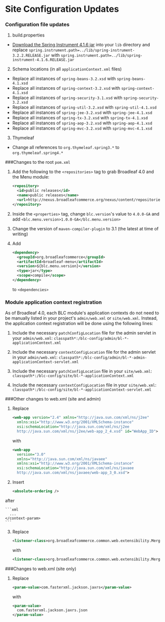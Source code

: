 # Site Configuration Updates
### Configuration file updates

1. build.properties
  - [Download the Spring Instrument 4.1.6 jar](http://central.maven.org/maven2/org/springframework/spring-instrument/4.1.6.RELEASE/spring-instrument-4.1.6.RELEASE.jar) into your `lib` directory and replace `spring.instrument.path=../lib/spring-instrument-3.2.2.RELEASE.jar` with `spring.instrument.path=../lib/spring-instrument-4.1.6.RELEASE.jar`
2. Schema locations (in all `applicationContext.xml` files)
  - Replace all instances of `spring-beans-3.2.xsd` with `spring-beans-4.1.xsd`
  - Replace all instances of `spring-context-3.2.xsd` with `spring-context-4.1.xsd`
  - Replace all instances of `spring-security-3.1.xsd` with `spring-security-3.2.xsd`
  - Replace all instances of `spring-util-3.2.xsd` with `spring-util-4.1.xsd`
  - Replace all instances of `spring-jee-3.2.xsd` with `spring-jee-4.1.xsd`
  - Replace all instances of `spring-tx-3.2.xsd` with `spring-tx-4.1.xsd`
  - Replace all instances of `spring-aop-3.2.xsd` with `spring-aop-4.1.xsd`
  - Replace all instances of `spring-mvc-3.2.xsd` with `spring-mvc-4.1.xsd`
3. Thymeleaf
  - Change all references to `org.thymeleaf.spring3.*` to `org.thymeleaf.spring4.*`


###Changes to the root `pom.xml`
1. Add the following to the `<repositories>` tag to grab Broadleaf 4.0 and the Menu module:

    ```xml
    <repository>
      <id>public releases</id>
      <name>public releases</name>
      <url>http://nexus.broadleafcommerce.org/nexus/content/repositories/releases/</url>
    </repository>
    ```

2. Inside the `<properties>` tag, change `blc.version`'s value to `4.0.0-GA` and add `<blc.menu.version>1.0.0-GA</blc.menu.version>`
  
3. Change the version of `maven-compiler-plugin` to 3.1 (the latest at time of writing)
4. Add

    ```xml
    <dependency>
      <groupId>org.broadleafcommerce</groupId>
      <artifactId>broadleaf-menu</artifactId>
      <version>${blc.menu.version}</version>
      <type>jar</type>
      <scope>compile</scope>
    </dependency>
    ```
    to `<dependencies>`
  

### Module application context registration

As of Broadleaf 4.0, each BLC module's application contexts do not need to be manually listed in your project's `admin/web.xml` or `site/web.xml`. Instead, the application context registration will be done using the following lines:

1. Include the necessary `patchConfigLocation` file for the admin servlet in your `admin/web.xml`:
    `classpath*:/blc-config/admin/bl-*-applicationContext.xml`

2. Include the necessary `contextConfigLocation` file for the admin servlet in your `admin/web.xml`:
    `classpath*:/blc-config/admin/bl-*-admin-applicationContext-servlet.xml`

3. Include the necessary `patchConfigLocation` file in your `site/web.xml`:
    `classpath*:/blc-config/site/bl-*-applicationContext.xml`

4. Include the necessary `contextConfigLocation` file in your `site/web.xml`:
    `classpath*:/blc-config/site/bl-*-applicationContext-servlet.xml`

###Other changes to web.xml (site and admin)
1. Replace

    ```xml
    <web-app version="2.4" xmlns="http://java.sun.com/xml/ns/j2ee"
      xmlns:xsi="http://www.w3.org/2001/XMLSchema-instance"
      xsi:schemaLocation="http://java.sun.com/xml/ns/j2ee 
      http://java.sun.com/xml/ns/j2ee/web-app_2_4.xsd" id="WebApp_ID">
    ```
  
    with
  
    ```xml
    <web-app
      version="3.0"
      xmlns="http://java.sun.com/xml/ns/javaee"
      xmlns:xsi="http://www.w3.org/2001/XMLSchema-instance"
      xsi:schemaLocation="http://java.sun.com/xml/ns/javaee 
      http://java.sun.com/xml/ns/javaee/web-app_3_0.xsd">
    ```
    
2. Insert
  
    ```xml
    <absolute-ordering />
    ```
  after
  
    ```xml
      ...
    </context-param>
    ```

3. Replace
  
    ```xml
    <listener-class>org.broadleafcommerce.common.web.extensibility.MergeContextLoaderListener</listener-class>
    ```
    with
  
    ```xml
    <listener-class>org.broadleafcommerce.common.web.extensibility.MergeContextLoader</listener-class>
    ```


###Changes to web.xml (site only)
1. Replace

    ```xml
    <param-value>com.fasterxml.jackson.jaxrs</param-value>
    ```
    with
    
    ```xml
    <param-value>
      com.fasterxml.jackson.jaxrs.json
    </param-value>
    ```